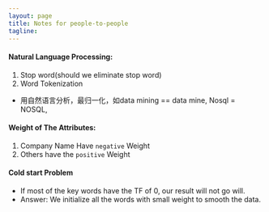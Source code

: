 ```yaml
---
layout: page
title: Notes for people-to-people
tagline: 
---
```



#### Natural Language Processing:
1. Stop word(should we eliminate stop word)
2. Word Tokenization
- 用自然语言分析，最归一化，如data mining == data mine, Nosql = NOSQL, 

#### Weight of The Attributes:
1. Company Name Have `negative` Weight
2. Others have the `positive` Weight

#### Cold start Problem
- If most of the key words have the TF of 0, our result will not go will.
- Answer: We initialize all the words with small weight to smooth the data.
